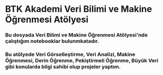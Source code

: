 # BTK Akademi Veri Bilimi ve Makine Öğrenmesi Atölyesi
### Bu dosyada Veri Bilimi ve Makine Öğrenmesi Atölyesi'nde çalıştığım notebooklar bulunmkatadır.
### Bu atölyede Veri Görselleştirme, Veri Analizi, Makine Öğrenmesi, Derin Öğrenme, Pekiştirmeli Öğrenme, Büyük Veri gibi konularda bilgi sahibi olup projeler yaptım.
